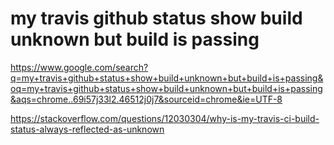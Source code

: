 # my travis github status show build unknown but build is passing

https://www.google.com/search?q=my+travis+github+status+show+build+unknown+but+build+is+passing&oq=my+travis+github+status+show+build+unknown+but+build+is+passing&aqs=chrome..69i57j33l2.46512j0j7&sourceid=chrome&ie=UTF-8

https://stackoverflow.com/questions/12030304/why-is-my-travis-ci-build-status-always-reflected-as-unknown
